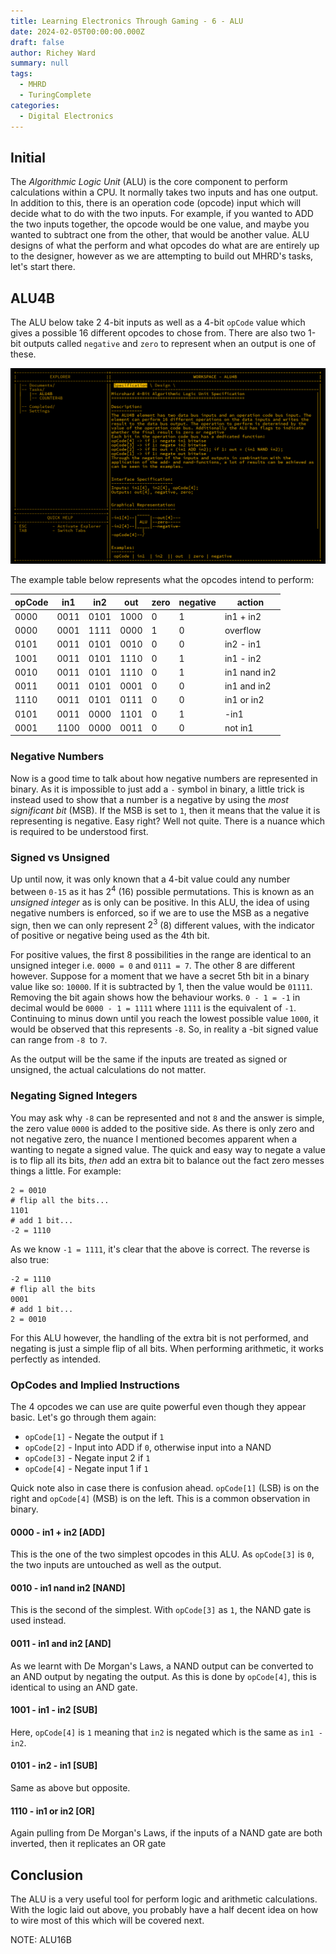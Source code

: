 ```yaml
---
title: Learning Electronics Through Gaming - 6 - ALU
date: 2024-02-05T00:00:00.000Z
draft: false
author: Richey Ward
summary: null
tags:
  - MHRD
  - TuringComplete
categories:
  - Digital Electronics
---
```

## Initial

The *Algorithmic Logic Unit* (ALU) is the core component to perform calculations within a CPU.  It normally takes two inputs and has one output. In addition to this, there is an operation code (opcode) input which will decide what to do with the two inputs. For example, if you wanted to ADD the two inputs together, the opcode would be one value, and maybe you wanted to subtract one from the other, that would be another value.   ALU designs of what the perform and what opcodes do what are are entirely up to the designer, however as we are attempting to build out MHRD's tasks, let's start there.

## ALU4B
The ALU below take 2 4-bit inputs as well as a 4-bit `opCode` value which gives a possible 16 different opcodes to chose from. There are also two 1-bit outputs called `negative` and `zero` to represent when an output is one of these.

![](alu4b.png)

The example table below represents what the opcodes intend to perform:

| opCode | in1 | in2 | out | zero | negative | action |
| ---- | ---- | ---- | ---- | ---- | ---- | ---- |
| 0000 | 0011 | 0101 | 1000 | 0 | 1 | in1 + in2 |
| 0000 | 0001 | 1111 | 0000 | 1 | 0 | overflow |
| 0101 | 0011 | 0101 | 0010 | 0 | 0 | in2 - in1 |
| 1001 | 0011 | 0101 | 1110 | 0 | 1 | in1 - in2 |
| 0010 | 0011 | 0101 | 1110 | 0 | 1 | in1 nand in2 |
| 0011 | 0011 | 0101 | 0001 | 0 | 0 | in1 and in2 |
| 1110 | 0011 | 0101 | 0111 | 0 | 0 | in1 or in2 |
| 0101 | 0011 | 0000 | 1101 | 0 | 1 | -in1 |
| 0001 | 1100 | 0000 | 0011 | 0 | 0 | not in1 |

### Negative Numbers
Now is a good time to talk about how negative numbers are represented in binary. As it is impossible to just add a `-` symbol in binary, a little trick is instead used to show that a number is a negative by using the *most significant bit* (MSB). If the MSB is set to `1`, then it means that the value it is representing is negative.  Easy right? Well not quite. There is a nuance which is required to be understood first.

### Signed vs Unsigned
Up until now, it was only known that a 4-bit value could any number between `0-15` as it has $2^4$ (16) possible permutations.  This is known as an *unsigned integer* as is only can be positive. In this ALU, the idea of using negative numbers is enforced, so if we are to use the MSB as a negative sign, then we can only represent $2^3$ (8) different values, with the indicator of positive or negative being used as the 4th bit.

For positive values, the first 8 possibilities in the range are identical to an unsigned integer i.e. `0000 = 0` and `0111 = 7`.  The other 8 are different however.  Suppose for a moment that we have a secret 5th bit in a binary value like so: `10000`. If it is subtracted by 1, then the value would be `01111`.  Removing the bit again shows how the behaviour works.  `0 - 1 = -1` in decimal would be `0000 - 1 = 1111` where `1111` is the equivalent of `-1`.  Continuing to minus down until you reach the lowest possible value `1000`, it would be observed that this represents `-8`.  So, in reality a -bit signed value can range from `-8 `to `7`.

As the output will be the same if the inputs are treated as signed or unsigned, the actual calculations do not matter.

### Negating Signed Integers
You may ask why `-8` can be represented and not `8` and the answer is simple, the zero value `0000` is added to the positive side.  As there is only zero and not negative zero, the nuance I mentioned becomes apparent when a wanting to negate a signed value.  The quick and easy way to negate a value is to flip all its bits, *then* add an extra bit to balance out the fact zero messes things a little. For example:

```
2 = 0010
# flip all the bits...
1101
# add 1 bit...
-2 = 1110
```

As we know `-1 = 1111`, it's clear that the above is correct. The reverse is also true:

```
-2 = 1110
# flip all the bits
0001
# add 1 bit...
2 = 0010
```

For this ALU however, the handling of the extra bit is not performed, and negating is just a simple flip of all bits. When performing arithmetic, it works perfectly as intended.
### OpCodes and Implied Instructions

The 4 opcodes we can use are quite powerful even though they appear basic.  Let's go through them again:
- `opCode[1]` - Negate the output if `1`
- `opCode[2]` - Input into ADD if `0`, otherwise input into a NAND
- `opCode[3]` - Negate input 2 if `1`
- `opCode[4]` - Negate input 1 if `1`

Quick note also in case there is confusion ahead. `opCode[1]` (LSB) is on the right and `opCode[4]` (MSB) is on the left. This is a common observation in binary.
#### 0000 - in1 + in2 [ADD]
This is the one of the two simplest opcodes in this ALU.  As `opCode[3]` is `0`, the two inputs are untouched as well as the output.
#### 0010 - in1 nand in2 [NAND]
This is the second of the simplest.  With `opCode[3]` as `1`, the NAND gate is used instead.
#### 0011 - in1 and in2 [AND]
As we learnt with De Morgan's Laws, a NAND output can be converted to an AND output by negating the output. As this is done by `opCode[4]`, this is identical to using an AND gate.
#### 1001 - in1 - in2 [SUB]
Here, `opCode[4]` is `1` meaning that `in2` is negated which is the same as `in1 - in2`.  
#### 0101 - in2 - in1 [SUB]
Same as above but opposite.
#### 1110 - in1 or in2 [OR]
Again pulling from De Morgan's Laws, if the inputs of a NAND gate are both inverted, then it replicates an OR gate

## Conclusion
The ALU is a very useful tool for perform logic and arithmetic calculations. With the logic laid out above, you probably have a half decent idea on how to wire most of this which will be covered next.

NOTE: ALU16B